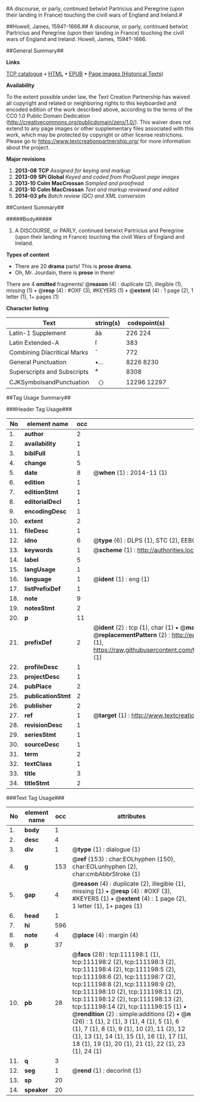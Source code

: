 #A discourse, or parly, continued betwixt Partricius and Peregrine (upon their landing in France) touching the civill wars of England and Ireland.#

##Howell, James, 1594?-1666.##
A discourse, or parly, continued betwixt Partricius and Peregrine (upon their landing in France) touching the civill wars of England and Ireland.
Howell, James, 1594?-1666.

##General Summary##

**Links**

[TCP catalogue](http://www.ota.ox.ac.uk/tcp/)  • 
[HTML](http://tei.it.ox.ac.uk/tcp/Texts-HTML/free/A74/A74856.html)  • 
[EPUB](http://tei.it.ox.ac.uk/tcp/Texts-EPUB/free/A74/A74856.epub) • 
[Page images (Historical Texts)](https://historicaltexts.jisc.ac.uk/eebo-99859132e)

**Availability**

To the extent possible under law, the Text Creation Partnership has waived all copyright and related or neighboring rights to this keyboarded and encoded edition of the work described above, according to the terms of the CC0 1.0 Public Domain Dedication (http://creativecommons.org/publicdomain/zero/1.0/). This waiver does not extend to any page images or other supplementary files associated with this work, which may be protected by copyright or other license restrictions. Please go to https://www.textcreationpartnership.org/ for more information about the project.

**Major revisions**

1. __2013-08__ __TCP__ *Assigned for keying and markup*
1. __2013-09__ __SPi Global__ *Keyed and coded from ProQuest page images*
1. __2013-10__ __Colm MacCrossan__ *Sampled and proofread*
1. __2013-10__ __Colm MacCrossan__ *Text and markup reviewed and edited*
1. __2014-03__ __pfs__ *Batch review (QC) and XML conversion*

##Content Summary##

#####Body#####

1. A DISCOURSE, or PARLY, continued betwixt Partricius and Peregrine (upon their landing in France) touching the civill Wars of England and Ireland.

**Types of content**

  * There are 20 **drama** parts! This is **prose drama**.
  * Oh, Mr. Jourdain, there is **prose** in there!

There are 4 **omitted** fragments! 
 @__reason__ (4) : duplicate (2), illegible (1), missing (1)  •  @__resp__ (4) : #OXF (3), #KEYERS (1)  •  @__extent__ (4) : 1 page (2), 1 letter (1), 1+ pages (1)

**Character listing**


|Text|string(s)|codepoint(s)|
|---|---|---|
|Latin-1 Supplement|âà|226 224|
|Latin Extended-A|ſ|383|
|Combining             Diacritical Marks|̄|772|
|General Punctuation|•…|8226 8230|
|Superscripts             and Subscripts|⁴|8308|
|CJKSymbolsandPunctuation|〈〉|12296 12297|

##Tag Usage Summary##

###Header Tag Usage###

|No|element name|occ|attributes|
|---|---|---|---|
|1.|__author__|2||
|2.|__availability__|1||
|3.|__biblFull__|1||
|4.|__change__|5||
|5.|__date__|8| @__when__ (1) : 2014-11 (1)|
|6.|__edition__|1||
|7.|__editionStmt__|1||
|8.|__editorialDecl__|1||
|9.|__encodingDesc__|1||
|10.|__extent__|2||
|11.|__fileDesc__|1||
|12.|__idno__|6| @__type__ (6) : DLPS (1), STC (2), EEBO-CITATION (1), PROQUEST (1), VID (1)|
|13.|__keywords__|1| @__scheme__ (1) : http://authorities.loc.gov/ (1)|
|14.|__label__|5||
|15.|__langUsage__|1||
|16.|__language__|1| @__ident__ (1) : eng (1)|
|17.|__listPrefixDef__|1||
|18.|__note__|9||
|19.|__notesStmt__|2||
|20.|__p__|11||
|21.|__prefixDef__|2| @__ident__ (2) : tcp (1), char (1)  •  @__matchPattern__ (2) : ([0-9\-]+):([0-9IVX]+) (1), (.+) (1)  •  @__replacementPattern__ (2) : http://eebo.chadwyck.com/downloadtiff?vid=$1&page=$2 (1), https://raw.githubusercontent.com/textcreationpartnership/Texts/master/tcpchars.xml#$1 (1)|
|22.|__profileDesc__|1||
|23.|__projectDesc__|1||
|24.|__pubPlace__|2||
|25.|__publicationStmt__|2||
|26.|__publisher__|2||
|27.|__ref__|1| @__target__ (1) : http://www.textcreationpartnership.org/docs/. (1)|
|28.|__revisionDesc__|1||
|29.|__seriesStmt__|1||
|30.|__sourceDesc__|1||
|31.|__term__|2||
|32.|__textClass__|1||
|33.|__title__|3||
|34.|__titleStmt__|2||


###Text Tag Usage###

|No|element name|occ|attributes|
|---|---|---|---|
|1.|__body__|1||
|2.|__desc__|4||
|3.|__div__|1| @__type__ (1) : dialogue (1)|
|4.|__g__|153| @__ref__ (153) : char:EOLhyphen (150), char:EOLunhyphen (2), char:cmbAbbrStroke (1)|
|5.|__gap__|4| @__reason__ (4) : duplicate (2), illegible (1), missing (1)  •  @__resp__ (4) : #OXF (3), #KEYERS (1)  •  @__extent__ (4) : 1 page (2), 1 letter (1), 1+ pages (1)|
|6.|__head__|1||
|7.|__hi__|596||
|8.|__note__|4| @__place__ (4) : margin (4)|
|9.|__p__|37||
|10.|__pb__|28| @__facs__ (28) : tcp:111198:1 (1), tcp:111198:2 (2), tcp:111198:3 (2), tcp:111198:4 (2), tcp:111198:5 (2), tcp:111198:6 (2), tcp:111198:7 (2), tcp:111198:8 (2), tcp:111198:9 (2), tcp:111198:10 (2), tcp:111198:11 (2), tcp:111198:12 (2), tcp:111198:13 (2), tcp:111198:14 (2), tcp:111198:15 (1)  •  @__rendition__ (2) : simple:additions (2)  •  @__n__ (26) : 1 (1), 2 (1), 3 (1), 4 (1), 5 (1), 6 (1), 7 (1), 8 (1), 9 (1), 10 (2), 11 (2), 12 (1), 13 (1), 14 (1), 15 (1), 16 (1), 17 (1), 18 (1), 19 (1), 20 (1), 21 (1), 22 (1), 23 (1), 24 (1)|
|11.|__q__|3||
|12.|__seg__|1| @__rend__ (1) : decorInit (1)|
|13.|__sp__|20||
|14.|__speaker__|20||

